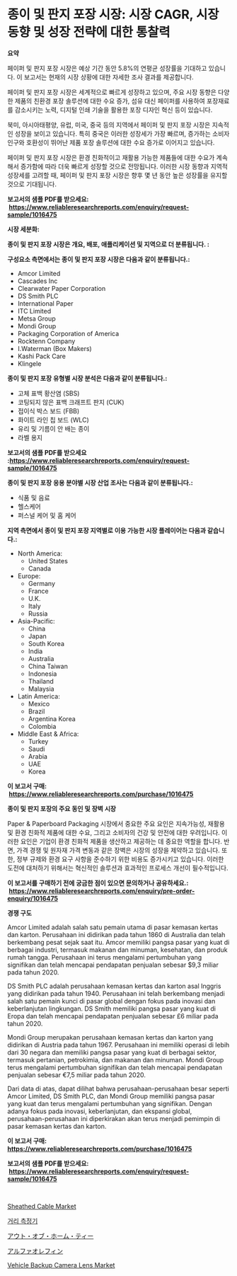 <p><h1>종이 및 판지 포장 시장: 시장 CAGR, 시장 동향 및 성장 전략에 대한 통찰력</h1></p><p><strong>요약</strong></p>
<p><p>페이퍼 및 판지 포장 시장은 예상 기간 동안 5.8%의 연평균 성장률을 기대하고 있습니다. 이 보고서는 현재의 시장 상황에 대한 자세한 조사 결과를 제공합니다. </p><p>페이퍼 및 판지 포장 시장은 세계적으로 빠르게 성장하고 있으며, 주요 시장 동향은 다양한 제품의 친환경 포장 솔루션에 대한 수요 증가, 섬유 대신 페이퍼를 사용하여 포장재료를 감소시키는 노력, 디지털 인쇄 기술을 활용한 포장 디자인 혁신 등이 있습니다. </p><p>북미, 아시아태평양, 유럽, 미국, 중국 등의 지역에서 페이퍼 및 판지 포장 시장은 지속적인 성장을 보이고 있습니다. 특히 중국은 이러한 성장세가 가장 빠르며, 증가하는 소비자 인구와 호환성이 뛰어난 제품 포장 솔루션에 대한 수요 증가로 이어지고 있습니다. </p><p>페이퍼 및 판지 포장 시장은 환경 친화적이고 재활용 가능한 제품들에 대한 수요가 계속해서 증가함에 따라 더욱 빠르게 성장할 것으로 전망됩니다. 이러한 시장 동향과 지역적 성장세를 고려할 때, 페이퍼 및 판지 포장 시장은 향후 몇 년 동안 높은 성장률을 유지할 것으로 기대됩니다.</p></p>
<p><strong>보고서의 샘플 PDF를 받으세요: &nbsp;<a href="https://www.reliableresearchreports.com/enquiry/request-sample/1016475">https://www.reliableresearchreports.com/enquiry/request-sample/1016475</a></strong></p>
<p><strong>시장 세분화:</strong></p>
<p><strong> 종이 및 판지 포장 시장은 개요, 배포, 애플리케이션 및 지역으로 더 분류됩니다. :</strong></p>
<p><strong>구성요소 측면에서는 종이 및 판지 포장 시장은 다음과 같이 분류됩니다.:</strong></p>
<p><ul><li>Amcor Limited</li><li>Cascades Inc</li><li>Clearwater Paper Corporation</li><li>DS Smith PLC</li><li>International Paper</li><li>ITC Limited</li><li>Metsa Group</li><li>Mondi Group</li><li>Packaging Corporation of America</li><li>Rocktenn Company</li><li>I.Waterman (Box Makers)</li><li>Kashi Pack Care</li><li>Klingele</li></ul></p>
<p><strong> 종이 및 판지 포장 유형별 시장 분석은 다음과 같이 분류됩니다.:</strong></p>
<p><ul><li>고체 표백 황산염 (SBS)</li><li>코팅되지 않은 표백 크래프트 판지 (CUK)</li><li>접이식 박스 보드 (FBB)</li><li>화이트 라인 칩 보드 (WLC)</li><li>유리 및 기름이 안 배는 종이</li><li>라벨 용지</li></ul></p>
<p><strong>보고서의 샘플 PDF를 받으세요 :<a href="https://www.reliableresearchreports.com/enquiry/request-sample/1016475">https://www.reliableresearchreports.com/enquiry/request-sample/1016475</a></strong></p>
<p><strong> 종이 및 판지 포장 응용 분야별 시장 산업 조사는 다음과 같이 분류됩니다.:</strong></p>
<p><ul><li>식품 및 음료</li><li>헬스케어</li><li>퍼스널 케어 및 홈 케어</li></ul></p>
<p><strong>지역 측면에서 종이 및 판지 포장 지역별로 이용 가능한 시장 플레이어는 다음과 같습니다.:</strong></p>
<p><ul>
    <li>
        North America:
        <ul>
            <li>United States</li>
            <li>Canada</li>
        </ul>
    </li>
    <li>
        Europe:
        <ul>
            <li>Germany</li>
            <li>France</li>
            <li>U.K.</li>
            <li>Italy</li>
            <li>Russia</li>
        </ul>
    </li>
    <li>
        Asia-Pacific:
        <ul>
            <li>China</li>
            <li>Japan</li>
            <li>South Korea</li>
            <li>India</li>
            <li>Australia</li>
            <li>China Taiwan</li>
            <li>Indonesia</li>
            <li>Thailand</li>
            <li>Malaysia</li>
        </ul>
    </li>
    <li>
        Latin America:
        <ul>
            <li>Mexico</li>
            <li>Brazil</li>
            <li>Argentina Korea</li>
            <li>Colombia</li>
        </ul>
    </li>
    <li>
        Middle East & Africa:
        <ul>
            <li>Turkey</li>
            <li>Saudi</li>
            <li>Arabia</li>
            <li>UAE</li>
            <li>Korea</li>
        </ul>
    </li>
    </ul></p>
<p><strong>이 보고서 구매: &nbsp;<a href="https://www.reliableresearchreports.com/purchase/1016475">https://www.reliableresearchreports.com/purchase/1016475</a></strong></p>
<p><strong>종이 및 판지 포장의 주요 동인 및 장벽 시장</strong></p>
<p><p>Paper & Paperboard Packaging 시장에서 중요한 주요 요인은 지속가능성, 재활용 및 환경 친화적 제품에 대한 수요, 그리고 소비자의 건강 및 안전에 대한 우려입니다. 이러한 요인은 기업이 환경 친화적 제품을 생산하고 제공하는 데 중요한 역할을 합니다. 반면, 가격 경쟁 및 원자재 가격 변동과 같은 장벽은 시장의 성장을 제약하고 있습니다. 또한, 정부 규제와 환경 요구 사항을 준수하기 위한 비용도 증가시키고 있습니다. 이러한 도전에 대처하기 위해서는 혁신적인 솔루션과 효과적인 프로세스 개선이 필수적입니다.</p></p>
<p><strong>이 보고서를 구매하기 전에 궁금한 점이 있으면 문의하거나 공유하세요.: &nbsp;<a href="https://www.reliableresearchreports.com/enquiry/pre-order-enquiry/1016475">https://www.reliableresearchreports.com/enquiry/pre-order-enquiry/1016475</a></strong></p>
<p><strong>경쟁 구도</strong></p>
<p><p>Amcor Limited adalah salah satu pemain utama di pasar kemasan kertas dan karton. Perusahaan ini didirikan pada tahun 1860 di Australia dan telah berkembang pesat sejak saat itu. Amcor memiliki pangsa pasar yang kuat di berbagai industri, termasuk makanan dan minuman, kesehatan, dan produk rumah tangga. Perusahaan ini terus mengalami pertumbuhan yang signifikan dan telah mencapai pendapatan penjualan sebesar $9,3 miliar pada tahun 2020.</p><p>DS Smith PLC adalah perusahaan kemasan kertas dan karton asal Inggris yang didirikan pada tahun 1940. Perusahaan ini telah berkembang menjadi salah satu pemain kunci di pasar global dengan fokus pada inovasi dan keberlanjutan lingkungan. DS Smith memiliki pangsa pasar yang kuat di Eropa dan telah mencapai pendapatan penjualan sebesar £6 miliar pada tahun 2020.</p><p>Mondi Group merupakan perusahaan kemasan kertas dan karton yang didirikan di Austria pada tahun 1967. Perusahaan ini memiliki operasi di lebih dari 30 negara dan memiliki pangsa pasar yang kuat di berbagai sektor, termasuk pertanian, petrokimia, dan makanan dan minuman. Mondi Group terus mengalami pertumbuhan signifikan dan telah mencapai pendapatan penjualan sebesar €7,5 miliar pada tahun 2020.</p><p>Dari data di atas, dapat dilihat bahwa perusahaan-perusahaan besar seperti Amcor Limited, DS Smith PLC, dan Mondi Group memiliki pangsa pasar yang kuat dan terus mengalami pertumbuhan yang signifikan. Dengan adanya fokus pada inovasi, keberlanjutan, dan ekspansi global, perusahaan-perusahaan ini diperkirakan akan terus menjadi pemimpin di pasar kemasan kertas dan karton.</p></p>
<p><strong>이 보고서 구매: &nbsp; <a href="https://www.reliableresearchreports.com/purchase/1016475">https://www.reliableresearchreports.com/purchase/1016475</a></strong></p>
<p><strong>보고서의 샘플 PDF를 받으세요: &nbsp;<a href="https://www.reliableresearchreports.com/enquiry/request-sample/1016475">https://www.reliableresearchreports.com/enquiry/request-sample/1016475</a></strong><strong></strong></p>
<p>&nbsp;</p>
<p><p><a href="https://view.publitas.com/reportprime-1/sheathed-cable-market-size-focuses-on-market-dynamics-in-depth-analysis-and-future-projections-of-its-market-forecasted-for-period-from-2024-to-2031/">Sheathed Cable Market</a></p><p><a href="https://medium.com/@derekhudtson897657/%EB%AF%B8%ED%84%B0-%EC%8B%9C%EC%9E%A5-%EA%B7%9C%EB%AA%A8-cagr-%EC%B6%94%EC%84%B8-2024-2030-80d89bb51d91">거리 측정기</a></p><p><a href="https://github.com/wkuactfdzwizk06/Market-Research-Report-List-1/blob/main/3276130189111.md">アウト・オブ・ホーム・ティー</a></p><p><a href="https://github.com/lrlmopnhwd79300/Market-Research-Report-List-1/blob/main/5459491189112.md">アルファオレフィン</a></p><p><a href="https://github.com/ChiragRp1/Market-Research-Report-List-3/blob/main/vehicle-backup-camera-lens-market.md">Vehicle Backup Camera Lens Market</a></p></p>